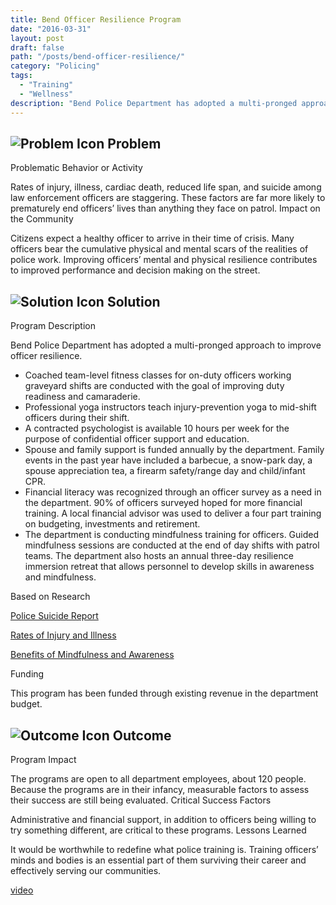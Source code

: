 ```yaml
---
title: Bend Officer Resilience Program
date: "2016-03-31"
layout: post
draft: false
path: "/posts/bend-officer-resilience/"
category: "Policing"
tags:
  - "Training"
  - "Wellness"
description: "Bend Police Department has adopted a multi-pronged approach to improve officer resilience."
---
```


## ![Problem Icon](https://github.com/google/material-design-icons/raw/master/alert/1x_web/ic_error_outline_black_48dp.png "Problem") Problem
Problematic Behavior or Activity

Rates of injury, illness, cardiac death, reduced life span, and suicide among law enforcement officers are staggering. These factors are far more likely to prematurely end officers’ lives than anything they face on patrol.
Impact on the Community

Citizens expect a healthy officer to arrive in their time of crisis. Many officers bear the cumulative physical and mental scars of the realities of police work. Improving officers’ mental and physical resilience contributes to improved performance and decision making on the street.
## ![Solution Icon](https://github.com/google/material-design-icons/raw/master/action/1x_web/ic_lightbulb_outline_black_48dp.png "Solution") Solution
Program Description

Bend Police Department has adopted a multi-pronged approach to improve officer resilience.

   - Coached team-level fitness classes for on-duty officers working graveyard shifts are conducted with the goal of improving duty readiness and camaraderie.
   - Professional yoga instructors teach injury-prevention yoga to mid-shift officers during their shift.
   - A contracted psychologist is available 10 hours per week for the purpose of confidential officer support and education.
   - Spouse and family support is funded annually by the department. Family events in the past year have included a barbecue, a snow-park day, a spouse appreciation tea, a firearm safety/range day and child/infant CPR.
   - Financial literacy was recognized through an officer survey as a need in the department. 90% of officers surveyed hoped for more financial training. A local financial advisor was used to deliver a four part training on budgeting, investments and retirement.
   - The department is conducting mindfulness training for officers. Guided mindfulness sessions are conducted at the end of day shifts with patrol teams. The department also hosts an annual three-day resilience immersion retreat that allows personnel to develop skills in awareness and mindfulness.

Based on Research

   [Police Suicide Report](http://www.theiacp.org/Portals/0/documents/pdfs/Suicide_Project/Officer_Suicide_Report.pdf)
   
   [Rates of Injury and Illness](http://www.bls.gov/ooh/protective-service/police-and-detectives.htm)
   
   [Benefits of Mindfulness and Awareness](http://marc.ucla.edu/)

Funding

This program has been funded through existing revenue in the department budget.
## ![Outcome Icon](https://github.com/google/material-design-icons/raw/master/action/1x_web/ic_view_list_black_48dp.png "Outcome") Outcome
Program Impact

The programs are open to all department employees, about 120 people. Because the programs are in their infancy, measurable factors to assess their success are still being evaluated.
Critical Success Factors

Administrative and financial support, in addition to officers being willing to try something different, are critical to these programs.
Lessons Learned

It would be worthwhile to redefine what police training is. Training officers’ minds and bodies is an essential part of them surviving their career and effectively serving our communities.

[video](https://cityofbendoregon.podbean.com/e/city-edition-police-department-wellness-program/)
